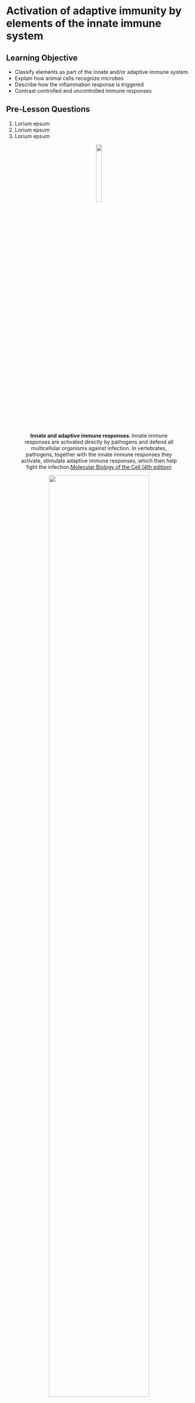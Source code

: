 # Activation of adaptive immunity by elements of the innate immune system

<!---
Remember: Recall facts and concepts. Define, duplicate, memorize, repeat, state.
Understand: Explain ideas or concepts. Classify, describe, explain, select.
Apply: Use information in new situations. Execute, solve, interpret, sketch.
Analyze: Draw connections among ideas. Organize, compare, contrast, examine.
Evaluate: Justify and stand or decision. Argue, defend, critique.
Create: Produce new or original work. Design, develop, formulate, investigate.
--->

## Learning Objective

- Classify elements as part of the innate and/or adaptive immune system.
- Explain how animal cells recognize microbes
- Describe how the inflammation response is triggered
- Contrast controlled and uncontrolled immune responses

## Pre-Lesson Questions

1. Lorium epsum
1. Lorium epsum
1. Lorium epsum


<figure>
<center>
<img src="https://www.ncbi.nlm.nih.gov/books/NBK21070/bin/ch24f1.jpg" style="width:20%">
<figcaption><b>Innate and adaptive immune responses. </b>Innate immune responses are activated directly by pathogens and defend all multicellular organisms against infection. In vertebrates, pathogens, together with the innate immune responses they activate, stimulate adaptive immune responses, which then help fight the infection.<a href="https://www.ncbi.nlm.nih.gov/books/NBK21070/figure/A4420/">Molecular Biology of the Cell (4th edition)</a><p></p></figcaption>
</center>
</figure>


<figure>
<center>
<img src="https://www.ncbi.nlm.nih.gov/books/NBK26921/bin/ch24f5.jpg" style="width:80%">
<figcaption><b>One way in which the innate immune system helps activate the adaptive immune system.</b> Specialized phagocytic cells of the innate immune system, including macrophages (not shown) and dendritic cells ingest invading microbes or their products at the site of infection. The dendritic cells then mature and migrate in lymphatic vessels to a nearby lymph node, where they serve as antigen-presenting cells. The antigen-presenting cells activate T cells to respond to the microbial antigens that are displayed on the presenting cells' surface. The antigen-presenting cells also have special proteins on their surface (called costimulatory molecules) that help activate the T cells. Some of the activated T cells then migrate to the site of infection where they either help activate macrophages or kill infected cells, thereby helping to eliminate the microbes. As we discuss later, the costimulatory molecules appear on dendritic cells only after these cells mature in response to invading microbes. <a href="https://www.ncbi.nlm.nih.gov/books/NBK26921/figure/A4427/">Molecular Biology of the Cell (4th edition)</a><p></p></figcaption>
</center>
</figure>

## Post Lesson Questions

1. Lorium epsum
1. Lorium epsum
1. Lorium epsum




